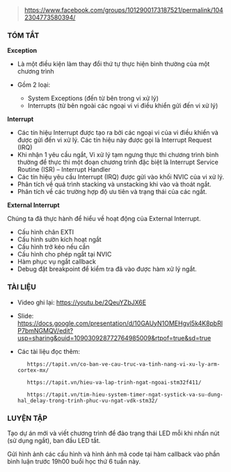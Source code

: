 > https://www.facebook.com/groups/1012900173187521/permalink/1042304773580394/

### TÓM TẮT
**Exception**

- Là một điều kiện làm thay đổi thứ tự thực hiện bình thường của một chương trình
- Gồm 2 loại:
  
    + System Exceptions (đến từ bên trong vi xử lý)
    + Interrupts (từ bên ngoài các ngoại vi vi điều khiển gửi đến vi xử lý)

**Interrupt**

+ Các tín hiệu Interrupt được tạo ra bởi các ngoại vi của vi điều khiển và được gửi đến vi xử lý. Các tín hiệu này được gọi là Interrupt Request (IRQ)
+ Khi nhận 1 yêu cầu ngắt, Vi xử lý tạm ngưng thực thi chương trình bình thường để thực thi một đoạn chương trình đặc biệt là Interrupt Service Routine (ISR) – Interrupt Handler
+ Các tín hiệu yêu cầu Interrupt (IRQ) được gửi vào khối NVIC của vi xử lý.
+ Phân tích về quá trình stacking và unstacking khi vào và thoát ngắt.
+ Phân tích về các trường hợp độ ưu tiên và trạng thái của các ngắt.

**External Interrupt**

Chúng ta đã thực hành để hiểu về hoạt động của External Interrupt.
+ Cấu hình chân EXTI
+ Cấu hình sườn kích hoạt ngắt
+ Cấu hình trở kéo nếu cần
+ Cấu hình cho phép ngắt tại NVIC
+ Hàm phục vụ ngắt callback
+ Debug đặt breakpoint để kiểm tra đã vào được hàm xử lý ngắt.

### TÀI LIỆU
+ Video ghi lại: https://youtu.be/2QeuYZbJX6E
+ Slide: https://docs.google.com/presentation/d/10GAUyN1OMEHgvl5k4K8pbRlP7bmNGMQV/edit?usp=sharing&ouid=109030928772764985009&rtpof=true&sd=true

+ Các tài liệu đọc thêm:
  
         https://tapit.vn/co-ban-ve-cau-truc-va-tinh-nang-vi-xu-ly-arm-cortex-mx/
  
         https://tapit.vn/hieu-va-lap-trinh-ngat-ngoai-stm32f411/
  
         https://tapit.vn/tim-hieu-system-timer-ngat-systick-va-su-dung-hal_delay-trong-trinh-phuc-vu-ngat-vdk-stm32/

### LUYỆN TẬP
Tạo dự án mới và viết chương trình để đảo trạng thái LED mỗi khi nhấn nút (sử dụng ngắt), ban đầu LED tắt. 

Gửi hình ảnh các cấu hình và hình ảnh mã code tại hàm callback vào phần bình luận trước 19h00 buổi học thứ 6 tuần này.
